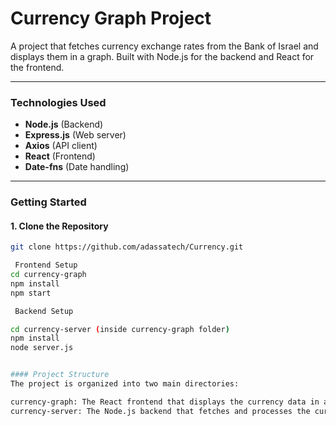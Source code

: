 # Currency Graph Project

A project that fetches currency exchange rates from the Bank of Israel and displays them in a graph. Built with Node.js for the backend and React for the frontend.

---

### Technologies Used

- **Node.js** (Backend)
- **Express.js** (Web server)
- **Axios** (API client)
- **React** (Frontend)
- **Date-fns** (Date handling)

---

### Getting Started

#### 1. Clone the Repository

```bash
git clone https://github.com/adassatech/Currency.git

 Frontend Setup
cd currency-graph
npm install
npm start

 Backend Setup

cd currency-server (inside currency-graph folder)
npm install
node server.js


#### Project Structure
The project is organized into two main directories:

currency-graph: The React frontend that displays the currency data in a graph.
currency-server: The Node.js backend that fetches and processes the currency data from the Bank of Israel API.


